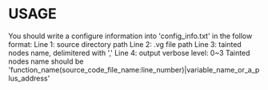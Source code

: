 # USAGE
You should write a configure information into \'config\_info.txt\' in the follow format:
Line 1: source directory path
Line 2: .vg file path
Line 3: tainted nodes name, delimitered with \',\'
Line 4: output verbose level: 0~3
Tainted nodes name should be \'function\_name(source\_code\_file\_name:line\_number)|variable\_name\_or\_a\_plus\_address\'
